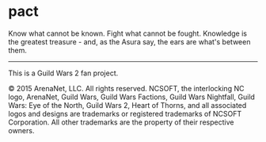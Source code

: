 # pact
Know what cannot be known. Fight what cannot be fought. Knowledge is the greatest treasure - and, as the Asura say, the ears are what's between them.

---
This is a Guild Wars 2 fan project.

© 2015 ArenaNet, LLC. All rights reserved. NCSOFT, the interlocking NC logo, ArenaNet, Guild Wars, Guild Wars Factions, Guild Wars Nightfall, Guild Wars: Eye of the North, Guild Wars 2, Heart of Thorns, and all associated logos and designs are trademarks or registered trademarks of NCSOFT Corporation. All other trademarks are the property of their respective owners.
